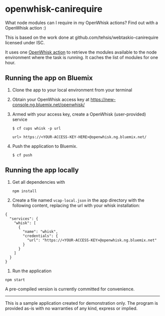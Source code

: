 # openwhisk-canirequire

What node modules can I require in my OpenWhisk actions? Find out with a OpenWhisk action :)

This is based on the work done at github.com/tehsis/webtaskio-canirequire licensed under ISC.

It uses one [OpenWhisk action](actions/list_modules.js) to retrieve the modules available
to the node environment where the task is running. It caches the list of modules for one hour.

## Running the app on Bluemix

1. Clone the app to your local environment from your terminal

1. Obtain your OpenWhisk access key at https://new-console.ng.bluemix.net/openwhisk/

1. Armed with your access key, create a OpenWhisk (user-provided) service 

   ```
   $ cf cups whisk -p url
   
   url> https://<YOUR-ACCESS-KEY-HERE>@openwhisk.ng.bluemix.net/
   ```

1. Push the application to Bluemix.

   ```
   $ cf push
   ```

## Running the app locally

1. Get all dependencies with

   ```
   npm install
   ```

1. Create a file named ```vcap-local.json``` in the app directory with the following content, replacing the url with your whisk installation:

  ```
  {
    "services": {
      "whisk": [
        {
          "name": "whisk",
          "credentials": {
            "url": "https://<YOUR-ACCESS-KEY>@openwhisk.ng.bluemix.net"
          }
        }
      ]
    }
  }
  ```

1. Run the application

  ```
  npm start
  ```

A pre-compiled version is currently committed for convenience.

---

This is a sample application created for demonstration only.
The program is provided as-is with no warranties of any kind, express or implied.
